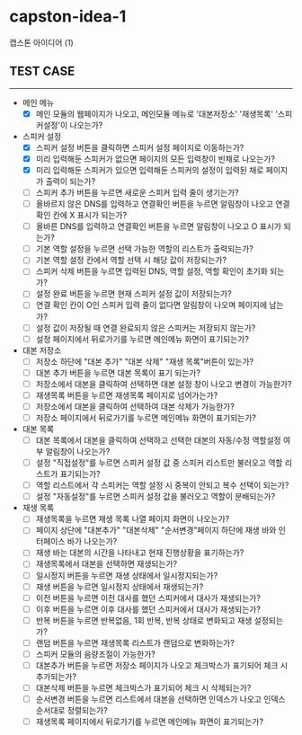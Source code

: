 # capston-idea-1
캡스톤 아이디어 (1)

## TEST CASE
-------------
* 메인 메뉴
  - [x] 메인 모듈의 웹페이지가 나오고, 메인모듈 메뉴로 '대본저장소' '재생목록' '스피커설정'이 나오는가?
* 스피커 설정
  - [x] 스피커 설정 버튼을 클릭하면 스피커 설정 페이지로 이동하는가?
  - [x] 미리 입력해둔 스피커가 없으면 페이지의 모든 입력창이 빈채로 나오는가?
  - [x] 미리 입력해둔 스피커가 있으면 입력해둔 스피커의 설정이 입력된 채로 페이지가 출력이 되는가?
  - [ ] 스피커 추가 버튼을 누르면 새로운 스피커 입력 줄이 생기는가?
  - [ ] 올바르지 않은 DNS를 입력하고 연결확인 버튼을 누르면  알림창이 나오고 연결 확인 칸에 X 표시가 되는가?
  - [ ] 올바른 DNS를 입력하고 연결확인 버튼을 누르면  알림창이 나오고 O 표시가 되는가?
  - [ ] 기본 역할 설정을 누르면 선택 가능한 역할의 리스트가 출력되는가?
  - [ ] 기본 역할 설정 칸에서 역할 선택 시 해당 값이 저장되는가?
  - [ ] 스피커 삭제 버튼을 누르면 입력된 DNS, 역할 설정, 역할 확인이 초기화 되는가?
  - [ ] 설정 완료 버튼을 누르면 현재 스피커 설정 값이 저장되는가?
  - [ ] 연결 확인 칸이 O인 스피커 입력 줄이 없다면 알림창이 나오며 페이지에 남는가?
  - [ ] 설정 값이 저장될 때 연결 완료되지 않은 스피커는 저장되지 않는가?
  - [ ] 설정 페이지에서 뒤로가기를 누르면 메인메뉴 화면이 표기되는가? 
  
* 대본 저장소
  - [ ] 저장소 하단에 "대본 추가" "대본 삭제" "재생 목록"버튼이 있는가?
  - [ ] 대본 추가 버튼을 누르면 대본 목록이 표기 되는가?
  - [ ] 저장소에서 대본을 클릭하여 선택하면 대본 설정 창이 나오고 변경이 가능한가?
  - [ ] 재생목록 버튼을 누르면 재생목록 페이지로 넘어가는가?
  - [ ] 저장소에서 대본을 클릭하여 선택하여 대본 삭제가 가능한가?
  - [ ] 저장소 페이지에서 뒤로가기를 누르면 메인메뉴 화면이 표기되는가? 
  
* 대본 목록
  - [ ] 대본 목록에서 대본을 클릭하여 선택하고 선택한 대본의 자동/수정 역할설정 여부 알림창이 나오는가?
  - [ ] 설정 "직접설정"를 누르면 스피커 설정 값 중 스피커 리스트만 불러오고 역할 리스트가 표기되는가?
  - [ ] 역할 리스트에서 각 스피커는 역할 설정 시 중복이 안되고 복수 선택이 되는가?
  - [ ] 설정 "자동설정"를 누르면 스피커 설정 값을 불러오고 역할이 분배되는가?
  
* 재생 목록
  - [ ] 재생목록을 누르면 재생 목록 나열 페이지 화면이 나오는가?
  - [ ] 페이지 상단에 "대본추가" "대본삭제" "순서변경"페이지 하단에 재생 바와 인터페이스 바가 나오는가?
  - [ ] 재생 바는 대본의 시간을 나타내고 현재 진행상황을 표기하는가?
  - [ ] 재생목록에서 대본을 선택하면 재생되는가?
  - [ ] 일시정지 버튼을 누르면 재생 상태에서 일시정지되는가?
  - [ ] 재생 버튼을 누르면 일시정지 상태에서 재생되는가?
  - [ ] 이전 버튼을 누르면 이전 대사를 했던 스피커에서 대사가 재생되는가?
  - [ ] 이후 버튼을 누르면 이후 대사를 했던 스피커에서 대사가 재생되는가?
  - [ ] 반복 버튼을 누르면 반복없음, 1회 반복, 반복 상태로 변화되고 재생 설정되는가? 
  - [ ] 랜덤 버튼을 누르면 재생목록 리스트가 랜덤으로 변화하는가?
  - [ ] 스피커 모듈의 음량조절이 가능한가?
  - [ ] 대본추가 버튼을 누르면 저장소 페이지가 나오고 체크박스가 표기되어 체크 시 추가되는가?
  - [ ] 대본삭제 버튼을 누르면 체크박스가 표기되어 체크 시 삭제되는가?
  - [ ] 순서변경 버튼을 누르면 리스트에서 대본을 선택하면 인덱스가 나오고 인덱스 순서대로 정렬되는가?
  - [ ] 재생목록 페이지에서 뒤로가기를 누르면 메인메뉴 화면이 표기되는가? 
